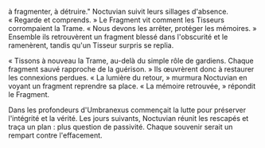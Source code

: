 à fragmenter, à détruire."
Noctuvian suivit leurs sillages d'absence. « Regarde et comprends. »
Le Fragment vit comment les Tisseurs corrompaient la Trame.
« Nous devons les arrêter, protéger les mémoires. »
Ensemble ils retrouvèrent un fragment blessé dans l'obscurité et le ramenèrent, tandis qu'un Tisseur surpris se replia.

« Tissons à nouveau la Trame, au-delà du simple rôle de gardiens. Chaque fragment sauvé rapproche de la guérison. »
Ils œuvrèrent donc à restaurer les connexions perdues.
« La lumière du retour, » murmura Noctuvian en voyant un fragment reprendre sa place.
« La mémoire retrouvée, » répondit le Fragment.

Dans les profondeurs d'Umbranexus commençait la lutte pour préserver l'intégrité et la vérité. Les jours suivants, Noctuvian réunit les rescapés et traça un plan : plus question de passivité. Chaque souvenir serait un rempart contre l'effacement.
